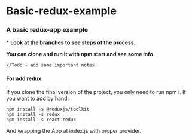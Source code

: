 # Basic-redux-example
<h3>A basic redux-app example</h3>
<p>* <b> Look at the branches to see steps of the process.</b></p>
<b>You can clone and run it with npm start and see some info. </b>

<code>//Todo - add some important notes.</code>

<h4>For add redux:</h4>
<p>If you clone the final version of the project, you only need to run npm i. If you want to add by hand:</p>
<code>npm install -s @reduxjs/toolkit</code><br/>
<code>npm install -s redux</code><br/>
<code>npm install -s react-redux</code><br/>

And wrapping the App at index.js with proper provider.
